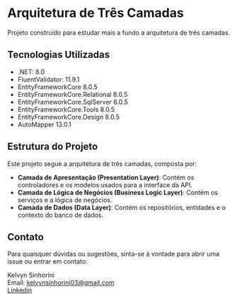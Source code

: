 # Arquitetura de Três Camadas

Projeto construído para estudar mais a fundo a arquitetura de três camadas.

## Tecnologias Utilizadas

- .NET: 8.0
- FluentValidator: 11.9.1
- EntityFrameworkCore 8.0.5
- EntityFrameworkCore.Relational 8.0.5
- EntityFrameworkCore.SqlServer 8.0.5
- EntityFrameworkCore.Tools 8.0.5
- EntityFrameworkCore.Design 8.0.5
- AutoMapper 13.0.1

## Estrutura do Projeto

Este projeto segue a arquitetura de três camadas, composta por:

- **Camada de Apresentação (Presentation Layer)**: Contém os controladores e os modelos usados para a interface da API.
- **Camada de Lógica de Negócios (Business Logic Layer)**: Contém os serviços e a lógica de negócios.
- **Camada de Dados (Data Layer)**: Contém os repositórios, entidades e o contexto do banco de dados.

## Contato
Para quaisquer dúvidas ou sugestões, sinta-se à vontade para abrir uma issue ou entrar em contato:

Kelvyn Sinhorini<br/>
Email: kelvynsinhorini03@gmail.com<br/>
[Linkedin](www.linkedin.com/in/kelvynsinhorini)
